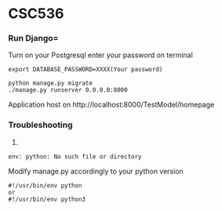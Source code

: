 # CSC536

### Run Django=
Turn on your Postgresql
enter your password on terminal
```
export DATABASE_PASSWORD=XXXX(Your password)
```
```
python manage.py migrate
./manage.py runserver 0.0.0.0:8000
```
Application host on http://localhost:8000/TestModel/homepage

### Troubleshooting
1. 
```
env: python: No such file or directory
```
Modify manage.py accordingly to your python version
```
#!/usr/bin/env python
or
#!/usr/bin/env python3
```